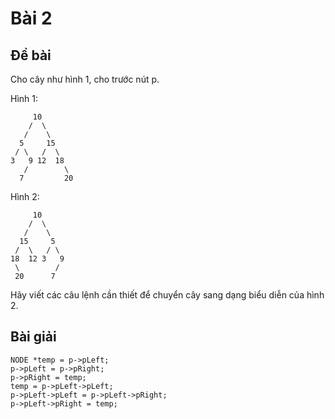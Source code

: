 # Bài 2

## Đề bài

Cho cây như hình 1, cho trước nút p.

Hình 1:
```
     10
    /  \
   /    \
  5     15
 / \   /  \
3   9 12  18
   /        \
  7         20
```
Hình 2:

```
     10
    /  \
   /    \
  15     5
 /  \   / \
18  12 3   9
 \        /
 20      7
```

Hãy viết các câu lệnh cần thiết để chuyển cây sang dạng biểu diễn của hình 2.

## Bài giải

```
NODE *temp = p->pLeft;
p->pLeft = p->pRight;
p->pRight = temp;
temp = p->pLeft->pLeft;
p->pLeft->pLeft = p->pLeft->pRight;
p->pLeft->pRight = temp;
```